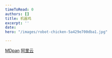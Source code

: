 ```yaml
---
timeToRead: 0
authors: []
title: 机器鸡
excerpt: ''
date: 
hero: "/images/robot-chicken-5a429e700dba1.jpg"

---
```

[MDpan](https://mdpan.tk/%E6%9C%BA%E5%99%A8%E9%B8%A1)
[阿里云](https://www.aliyundrive.com/s/nrzRxZdb3Zy)